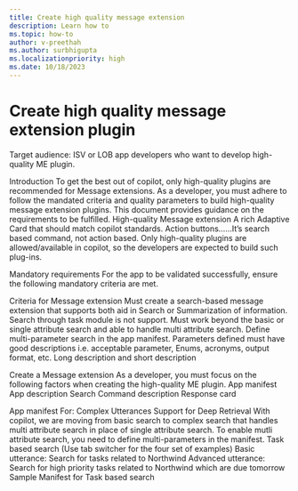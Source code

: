 ```yaml
---
title: Create high quality message extension
description: Learn how to 
ms.topic: how-to
author: v-preethah
ms.author: surbhigupta
ms.localizationpriority: high
ms.date: 10/18/2023
---
```


# Create high quality message extension plugin

Target audience: ISV or LOB app developers who want to develop high-quality ME plugin.

Introduction
To get the best out of copilot, only high-quality plugins are recommended for Message extensions. As a developer, you must adhere to follow the mandated criteria and quality parameters to build high-quality message extension plugins. This document provides guidance on the requirements to be fulfilled.
High-quality Message extension
A rich Adaptive Card that should match copilot standards. Action buttons……It’s search based command, not action based. Only high-quality plugins are allowed/available in copilot, so the developers are expected to build such plug-ins.

Mandatory requirements
For the app to be validated successfully, ensure the following mandatory criteria are met.

Criteria for Message extension
Must create a search-based message extension that supports both aid in Search or Summarization of information. Search through task module is not support.
Must work beyond the basic or single attribute search and able to handle multi attribute search. Define multi-parameter search in the app manifest.
Parameters defined must have good descriptions i.e. acceptable parameter, Enums, acronyms, output format, etc.
Long description and short description

Create a Message extension
As a developer, you must focus on the following factors when creating the high-quality ME plugin.
App manifest
App description
Search Command description
Response card

App manifest
For: Complex Utterances Support for Deep Retrieval
With copilot, we are moving from basic search to complex search that handles multi attribute search in place of single attribute search. To enable mutli attribute search, you need to define multi-parameters in the manifest.
Task based search (Use tab switcher for the four set of examples)
Basic utterance: Search for tasks related to Northwind
Advanced utterance: Search for high priority tasks related to Northwind which are due tomorrow
Sample Manifest for Task based search
